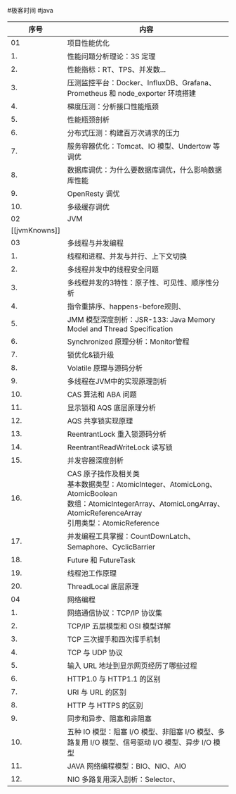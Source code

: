 #极客时间 #java 

| 序号 | 内容 |
| --- | --- |
| 01 | 项目性能优化 |
| 1. | 性能问题分析理论：3S 定理 |
| 2. | 性能指标：RT、TPS、并发数... |
| 3. | 压测监控平台：Docker、InfluxDB、Grafana、Prometheus 和 node_exporter 环境搭建 |
| 4. | 梯度压测：分析接口性能瓶颈 |
| 5. | 性能瓶颈剖析 |
| 6. | 分布式压测：构建百万次请求的压力 |
| 7. | 服务容器优化：Tomcat、IO 模型、Undertow 等调优 |
| 8. | 数据库调优：为什么要数据库调优，什么影响数据库性能 |
| 9. | OpenResty 调优 |
| 10. | 多级缓存调优 |
| 02 | JVM |
| [[jvmKnowns]] | |
| 03 | 多线程与并发编程 |
| 1. | 线程和进程、并发与并行、上下文切换 |
| 2. | 多线程并发中的线程安全问题 |
| 3. | 多线程并发的3特性：原子性、可见性、顺序性分析 |
| 4. | 指令重排序、happens-before规则、 |
| 5. | JMM 模型深度剖析：JSR-133: Java Memory Model and Thread Specification |
| 6. | Synchronized 原理分析：Monitor管程 |
| 7. | 锁优化&锁升级 |
| 8. | Volatile 原理与源码分析 |
| 9. | 多线程在JVM中的实现原理剖析 |
| 10. | CAS 算法和 ABA 问题 |
| 11. | 显示锁和 AQS 底层原理分析 |
| 12. | AQS 共享锁实现原理 |
| 13. | ReentrantLock 重入锁源码分析 |
| 14. | ReentrantReadWriteLock 读写锁 |
| 15. | 并发容器深度剖析 |
| 16. | CAS 原子操作及相关类<br>基本数据类型：AtomicInteger、AtomicLong、AtomicBoolean<br>数组：AtomicIntegerArray、AtomicLongArray、AtomicReferenceArray<br>引用类型：AtomicReference |
| 17. | 并发编程工具掌握：CountDownLatch、Semaphore、CyclicBarrier |
| 18. | Future 和 FutureTask |
| 19. | 线程池工作原理 |
| 20. | ThreadLocal 底层原理 |
| 04 | 网络编程 |
| 1. | 网络通信协议：TCP/IP 协议集 |
| 2. | TCP/IP 五层模型和 OSI 模型详解 |
| 3. | TCP 三次握手和四次挥手机制 |
| 4. | TCP 与 UDP 协议 |
| 5. | 输入 URL 地址到显示网页经历了哪些过程 |
| 6. | HTTP1.0 与 HTTP1.1 的区别 |
| 7. | URI 与 URL 的区别 |
| 8. | HTTP 与 HTTPS 的区别 |
| 9. | 同步和异步、阻塞和非阻塞 |
| 10. | 五种 IO 模型：阻塞 I/O 模型、非阻塞 I/O 模型、多路复用 I/O 模型、信号驱动 I/O 模型、异步 I/O 模型 |
| 11. | JAVA 网络编程模型：BIO、NIO、AIO |
| 12. | NIO 多路复用深入剖析：Selector、